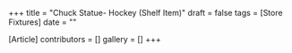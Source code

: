 +++
title = "Chuck Statue- Hockey (Shelf Item)"
draft = false
tags = [Store Fixtures]
date = ""

[Article]
contributors = []
gallery = []
+++